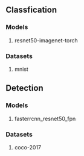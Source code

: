 ## Classfication 
### Models
1. resnet50-imagenet-torch

### Datasets
1. mnist

## Detection 
### Models
1. fasterrcnn_resnet50_fpn

### Datasets
1. coco-2017
